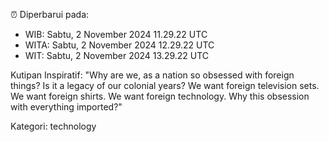 ⏰ Diperbarui pada:
- WIB: Sabtu, 2 November 2024 11.29.22 UTC
- WITA: Sabtu, 2 November 2024 12.29.22 UTC
- WIT: Sabtu, 2 November 2024 13.29.22 UTC

Kutipan Inspiratif:
"Why are we, as a nation so obsessed with foreign things? Is it a legacy of our colonial years? We want foreign television sets. We want foreign shirts. We want foreign technology. Why this obsession with everything imported?"


Kategori: technology

